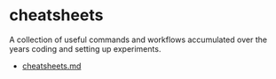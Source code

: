 # cheatsheets
A collection of useful commands and workflows accumulated over the years coding and setting up experiments.
- [cheatsheets.md](cheatsheets.md)
